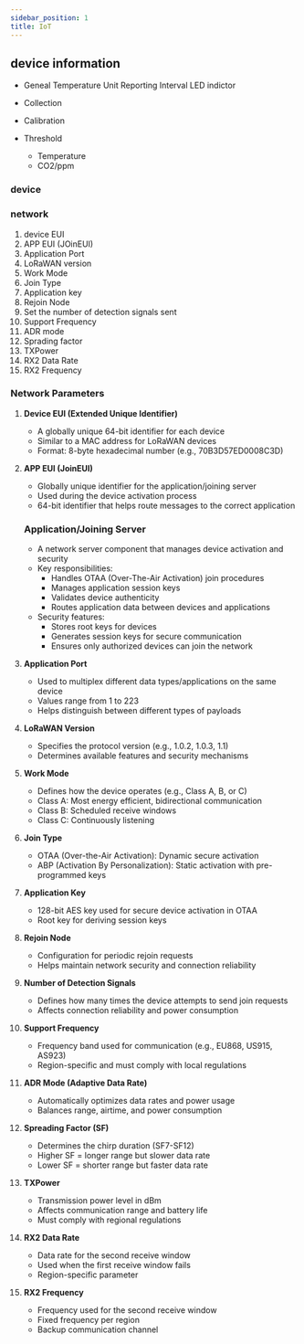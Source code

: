 ```yaml
---
sidebar_position: 1
title: IoT
---
```


## device information

- Geneal
  Temperature Unit
  Reporting Interval
  LED indictor

- Collection
- Calibration
- Threshold
  - Temperature
  - CO2/ppm

### device

### network

1. device EUI
2. APP EUI (JOinEUI)
3. Application Port
4. LoRaWAN version
5. Work Mode
6. Join Type
7. Application key
8. Rejoin Node
9. Set the number of detection signals sent
10. Support Frequency
11. ADR mode
12. Sprading factor
13. TXPower
14. RX2 Data Rate
15. RX2 Frequency

### Network Parameters

1. **Device EUI (Extended Unique Identifier)**

   - A globally unique 64-bit identifier for each device
   - Similar to a MAC address for LoRaWAN devices
   - Format: 8-byte hexadecimal number (e.g., 70B3D57ED0008C3D)

2. **APP EUI (JoinEUI)**

   - Globally unique identifier for the application/joining server
   - Used during the device activation process
   - 64-bit identifier that helps route messages to the correct application

   ### Application/Joining Server

   - A network server component that manages device activation and security
   - Key responsibilities:
     - Handles OTAA (Over-The-Air Activation) join procedures
     - Manages application session keys
     - Validates device authenticity
     - Routes application data between devices and applications
   - Security features:
     - Stores root keys for devices
     - Generates session keys for secure communication
     - Ensures only authorized devices can join the network

3. **Application Port**

   - Used to multiplex different data types/applications on the same device
   - Values range from 1 to 223
   - Helps distinguish between different types of payloads

4. **LoRaWAN Version**

   - Specifies the protocol version (e.g., 1.0.2, 1.0.3, 1.1)
   - Determines available features and security mechanisms

5. **Work Mode**

   - Defines how the device operates (e.g., Class A, B, or C)
   - Class A: Most energy efficient, bidirectional communication
   - Class B: Scheduled receive windows
   - Class C: Continuously listening

6. **Join Type**

   - OTAA (Over-the-Air Activation): Dynamic secure activation
   - ABP (Activation By Personalization): Static activation with pre-programmed keys

7. **Application Key**

   - 128-bit AES key used for secure device activation in OTAA
   - Root key for deriving session keys

8. **Rejoin Node**

   - Configuration for periodic rejoin requests
   - Helps maintain network security and connection reliability

9. **Number of Detection Signals**

   - Defines how many times the device attempts to send join requests
   - Affects connection reliability and power consumption

10. **Support Frequency**

    - Frequency band used for communication (e.g., EU868, US915, AS923)
    - Region-specific and must comply with local regulations

11. **ADR Mode (Adaptive Data Rate)**

    - Automatically optimizes data rates and power usage
    - Balances range, airtime, and power consumption

12. **Spreading Factor (SF)**

    - Determines the chirp duration (SF7-SF12)
    - Higher SF = longer range but slower data rate
    - Lower SF = shorter range but faster data rate

13. **TXPower**

    - Transmission power level in dBm
    - Affects communication range and battery life
    - Must comply with regional regulations

14. **RX2 Data Rate**

    - Data rate for the second receive window
    - Used when the first receive window fails
    - Region-specific parameter

15. **RX2 Frequency**
    - Frequency used for the second receive window
    - Fixed frequency per region
    - Backup communication channel
